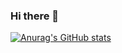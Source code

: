 ### Hi there 👋

[![Anurag's GitHub stats](https://github-readme-stats.vercel.app/api?username=KevinPedroza)](https://github.com/anuraghazra/github-readme-stats)

<!--
**KevinPedroza/KevinPedroza** is a ✨ _special_ ✨ repository because its `README.md` (this file) appears on your GitHub profile.

Here are some ideas to get you started:

- 🔭 I’m currently working on ...
- 🌱 I’m currently learning ...
- 👯 I’m looking to collaborate on ...
- 🤔 I’m looking for help with ...
- 💬 Ask me about ...
- 📫 How to reach me: ...
- 😄 Pronouns: ...
- ⚡ Fun fact: ...
-->
